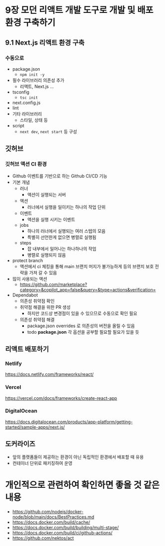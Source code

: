 # 9장 모던 리액트 개발 도구로 개발 및 배포 환경 구축하기

## 9.1 Next.js 리액트 환경 구축

### 수동으로 

- package.json
    - `npm init -y`   
- 필수 라이브러리 의존성 추가
    - 리액트, Next.js ...   
- tsconfig
    - `tsc init`
- next.config.js
- lint
- 기타 라이브러리
  - 스타일, 상태 등   
- script
    - `next dev`, `next start` 등 구성  


## 깃허브 

### 깃허브 액션 CI 환경

- Github 이벤트를 기반으로 하는 Github CI/CD 기능
- 기본 개념
  - 러너
    - 액션이 실행되는 서버 
  - 액션
    - 러너에서 실행을 일이키는 하나의 작업 단위 
  - 이벤트
    - 액션을 실행 시키는 이벤트 
  - jobs
    - 하나의 러너에서 실행되는 여러 스텝의 모음
    - 특별히 선언한게 없으면 병렬로 실행됨
  - steps
    - 잡 내부에서 일어나는 하나하나의 작업 
    - 병렬로 실행되지 않음
- protect branch 
  - 액션에서 ci 체킹을 통해 main 브랜치 머지가 불가능하게 등의 브랜치 보호 전략을 가져 갈 수 있음
- 많이 사용되는 액션
  - https://github.com/marketplace?category=&copilot_app=false&query=&type=actions&verification=
- Dependabot
  - 의존성 취약점 확인
  - 취약점 해결을 위한 PR 생성
    - 하지만 코드상 변경점이 있을 수 있으므로 수동으로 확인 필요
  - 의존성 취약점 해결
    - package.json overrides 로 의존성의 버전을 올릴 수 있음
    - todo **package.json** 각 옵션을 공부할 필요할 필요가 있을 듯

## 리액트 배포하기

### Netlify
https://docs.netlify.com/frameworks/react/

### Vercel
https://vercel.com/docs/frameworks/create-react-app

### DigitalOcean

https://docs.digitalocean.com/products/app-platform/getting-started/sample-apps/next.js/


## 도커라이즈

- 앞의 플랫폼들이 제공하는 환경이 아닌 독립적인 환경에서 배포할 때 유용
- 컨테이너 단위로 패키징하여 운영


# 개인적으로 관련하여 확인하면 좋을 것 같은 내용
- https://github.com/nodejs/docker-node/blob/main/docs/BestPractices.md
- https://docs.docker.com/build/cache/
- https://docs.docker.com/build/building/multi-stage/
- https://docs.docker.com/build/ci/github-actions/
- https://github.com/nektos/act
